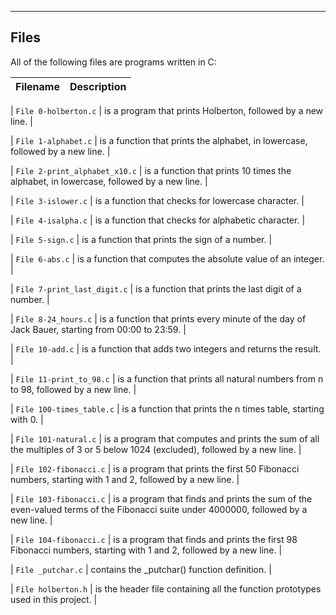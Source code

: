 ----
## Files
All of the following files are programs written in C:

| Filename | Description |
| -------- | ----------- |

| `File 0-holberton.c` | is a program that prints Holberton, followed by a new line. |

| `File 1-alphabet.c` | is a function that prints the alphabet, in lowercase, followed by a new line. |

| `File 2-print_alphabet_x10.c` | is a function that prints 10 times the alphabet, in lowercase, followed by a new line. |

| `File 3-islower.c` | is a function that checks for lowercase character. |

| `File 4-isalpha.c` | is a function that checks for alphabetic character. |

| `File 5-sign.c` | is a function that prints the sign of a number. |

| `File 6-abs.c` | is a function that computes the absolute value of an integer. |

| `File 7-print_last_digit.c` | is a function that prints the last digit of a number. |

| `File 8-24_hours.c` | is a function that prints every minute of the day of Jack Bauer, starting from 00:00 to 23:59. |

| `File 10-add.c` | is a function that adds two integers and returns the result. |

| `File 11-print_to_98.c` | is a function that prints all natural numbers from n to 98, followed by a new line. |

| `File 100-times_table.c` | is a function that prints the n times table, starting with 0. |

| `File 101-natural.c` | is a program that computes and prints the sum of all the multiples of 3 or 5 below 1024 (excluded), followed by a new line. |

| `File 102-fibonacci.c` | is a program that prints the first 50 Fibonacci numbers, starting with 1 and 2, followed by a new line. |

| `File 103-fibonacci.c` | is a program that finds and prints the sum of the even-valued terms of the Fibonacci suite under 4000000, followed by a new line. |

| `File 104-fibonacci.c` | is a program that finds and prints the first 98 Fibonacci numbers, starting with 1 and 2, followed by a new line. |

| `File _putchar.c` | contains the _putchar() function definition. |

| `File holberton.h` | is the header file containing all the function prototypes used in this project. |
